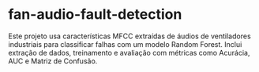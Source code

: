 # fan-audio-fault-detection
Este projeto usa características MFCC extraídas de áudios de ventiladores industriais para classificar falhas com um modelo Random Forest. Inclui extração de dados, treinamento e avaliação com métricas como Acurácia, AUC e Matriz de Confusão.
